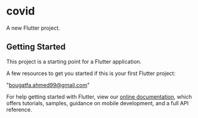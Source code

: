 # covid

A new Flutter project.

## Getting Started

This project is a starting point for a Flutter application.

A few resources to get you started if this is your first Flutter project:

"bougatfa.ahmed99@gmail.com"

For help getting started with Flutter, view our
[online documentation](https://flutter.dev/docs), which offers tutorials,
samples, guidance on mobile development, and a full API reference.
